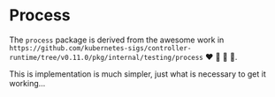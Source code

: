 # Process

The `process` package is derived from the awesome work in `https://github.com/kubernetes-sigs/controller-runtime/tree/v0.11.0/pkg/internal/testing/process` :heart: :pray: :rocket: :rainbow:.

This is implementation is much simpler, just what is necessary to get it working...
